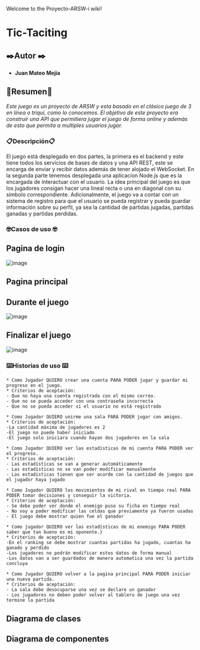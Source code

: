Welcome to the Proyecto-ARSW-i wiki!

# Tic-Taciting
## ✒️Autor ✒️
* **Juan Mateo Mejia**

## 🚀Resumen🚀

_Este juego es un proyecto de ARSW y esta basado en el clásico juego de 3 en línea o triqui, como lo conocemos. El objetivo de este proyecto era construir una API que permitiera jugar el juego de forma online y además de esto que permita a multiples usuarios jugar._

### 📋Descripción📋
El juego está desplegado en dos partes, la primera es el backend y este tiene todos los servicios de bases de datos y una API REST, este se encarga de enviar y recibir datos además de tener alojado el WebSocket. En la segunda parte tenemos desplegada una aplicacion Node.js que es la encargada de interactuar con el usuario.
La idea principal del juego es que los jugadores consigan hacer una lineal recta o una en diagonal con su símbolo correspondiente. Adicionalmente, el juego va a contar con un sistema de registro para que el usuario se pueda registrar y pueda guardar información sobre su perfil, ya sea la cantidad de partidas jugadas, partidas ganadas y partidas perdidas.


### 🤓Casos de uso 🤓
## Pagina de login
![image](https://user-images.githubusercontent.com/42101956/173468746-9a26b6d9-c93f-4c83-8ea7-16f9e2324ed0.png)

## Pagina principal



## Durante el juego
![image](https://user-images.githubusercontent.com/42101956/173468988-8e75f372-9522-49b8-a7d1-312e9bee1d96.png)

## Finalizar el juego
![image](https://user-images.githubusercontent.com/42101956/173469129-390ef365-f4b0-4870-b8dd-2f8f982faa7a.png)

### ⌨️Historias de uso ⌨️

```
* Como Jugador QUIERO crear una cuenta PARA PODER jugar y guardar mi progreso en el juego.
* Criterios de aceptación: 
- Que no haya una cuenta registrada con el mismo correo.
- Que no se pueda acceder con una contraseña incorrecta
- Que no se pueda acceder si el usuario no está registrado

```
```
* Como Jugador QUIERO unirme una sala PARA PODER jugar con amigos.
* Criterios de aceptación: 
-La cantidad máxima de jugadores es 2
-El juego no puede haber iniciado
-El juego solo iniciara cuando hayan dos jugadores en la sala 

```
```
* Como Jugador QUIERO ver las estadísticas de mi cuenta PARA PODER ver el progreso.
* Criterios de aceptación: 
- Las estadísticas se van a generar automáticamente 
- Las estadísticas no se van poder modificar manualmente
- Las estadisticas tienen que ser acorde con la cantidad de juegos que el jugador haya jugado
```

```
* Como Jugador QUIERO los movimientos de mi rival en tiempo real PARA PODER tomar decisiones y conseguir la victoria.
* Criterios de aceptación: 
- Se debe poder ver donde el enemigo puso su ficha en tiempo real
- No voy a poder modificar las celdas que previamente ya fueron usadas
- El juego debe mostrar quien fue el ganador
```

```
* Como jugador QUIERO ver las estadísticas de mi enemigo PARA PODER saber que tan bueno es mi oponente.}
* Criterios de aceptación: 
-En el ranking se debe mostrar cuantas partidas ha jugado, cuantas ha ganado y perdido
-Los jugadores no podrán modificar estos datos de forma manual
-Los datos van a ser guardados de manera automatica una vez la partida concluya
```
```
* Como Jugador QUIERO volver a la pagina principal PARA PODER iniciar una nueva partida.
* Criterios de aceptación:
- La sala debe desocuparse una vez se declare un ganador
- Los jugadores no deben poder volver al tablero de juego una vez termine la partida
``` 

## Diagrama de clases


## Diagrama de componentes
